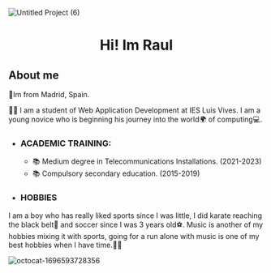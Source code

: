 ![Untitled Project (6)](https://github.com/rraul10/rraaul10/assets/146001066/0468b9e9-f0fb-4b13-8170-6421ece166b7)

<div align="center">
<h1 align="center"> Hi! Im Raul </h1>
</div> 

## About me

📍Im from Madrid, Spain.

🧑‍🎓 I am a student of Web Application Development at IES Luis Vives. I am a young novice who is beginning his journey into the world🌍 of computing💻.



- ### **ACADEMIC TRAINING:**
   - 📚 Medium degree in Telecommunications Installations. (2021-2023)
   - 📚 Compulsory secondary education. (2015-2019)

- ### **HOBBIES**
I am a boy who has really liked sports since I was little, I did karate reaching the black belt🥋 and soccer since I was 3 years old⚽. Music is another of my hobbies mixing it with sports, going for a run alone with music is one of my best hobbies when I have time.🏃‍♂️



![octocat-1696593728356](https://github.com/rraul10/rraaul10/assets/146001066/1c4968ab-9cc0-473a-a0cb-4070681c5be1)
